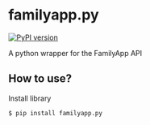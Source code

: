 # familyapp.py
[![PyPI version](https://badge.fury.io/py/familyapp.py.svg)](https://badge.fury.io/py/familyapp.py)

A python wrapper for the FamilyApp API

## How to use?

Install library

```
$ pip install familyapp.py
```
